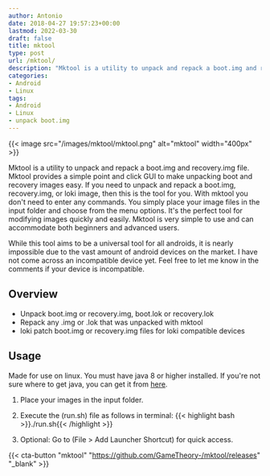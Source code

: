 ```yaml
---
author: Antonio
date: 2018-04-27 19:57:23+00:00
lastmod: 2022-03-30
draft: false
title: mktool
type: post
url: /mktool/
description: "Mktool is a utility to unpack and repack a boot.img and recovery.img file. Mktool provides a simple point and click GUI to make unpacking boot and recovery images easy."
categories:
- Android
- Linux
tags:
- Android
- Linux
- unpack boot.img
---
```


{{< image src="/images/mktool/mktool.png" alt="mktool" width="400px" >}}

Mktool is a utility to unpack and repack a boot.img and recovery.img file. Mktool provides a simple point and click GUI to make unpacking boot and recovery images easy. If you need to unpack and repack a boot.img, recovery.img, or loki image, then this is the tool for you. With mktool you don't need to enter any commands. You simply place your image files in the input folder and choose from the menu options. It's the perfect tool for modifying images quickly and easily. Mktool is very simple to use and can accommodate both beginners and advanced users.

<!--more-->

While this tool aims to be a universal tool for all androids, it is nearly impossible due to the vast amount of android devices on the market. I have not come across an incompatible device yet. Feel free to let me know in the comments if your device is incompatible.

## **Overview**

- Unpack boot.img or recovery.img, boot.lok or recovery.lok
- Repack any .img or .lok that was unpacked with mktool
- loki patch boot.img or recovery.img files for loki compatible devices

## **Usage**

Made for use on linux. You must have java 8 or higher installed. If you're not sure where to get java, you can get it from <a href="https://aws.amazon.com/corretto/" target="_blank">here</a>.

1. Place your images in the input folder.

2. Execute the (run.sh) file as follows in terminal:
{{< highlight bash >}}./run.sh{{< /highlight >}}

3. Optional: Go to (File > Add Launcher Shortcut) for quick access.

{{< cta-button "mktool" "https://github.com/GameTheory-/mktool/releases" "_blank" >}}
